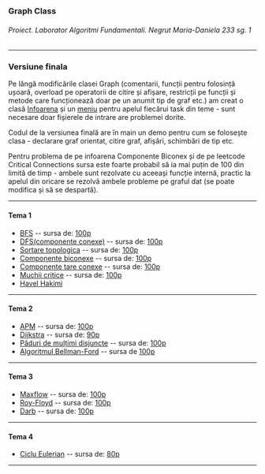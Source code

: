 ### Graph Class
###### Proiect. Laborator Algoritmi Fundamentali. Negrut Maria-Daniela 233 sg. 1
***
###   Versiune finala
Pe lângă modificările clasei Graph (comentarii, funcții pentru folosință ușoară, overload pe operatorii de citire și afișare, restricții pe funcții și metode care funcționează doar pe un anumit tip de graf etc.) am creat o clasă [Infoarena](https://github.com/NMDMaria/AF_Lab_Graf/blob/main/final.cpp#L1134) și un [meniu](https://github.com/NMDMaria/AF_Lab_Graf/blob/main/final.cpp#L1516) pentru apelul fiecărui task din teme - sunt necesare doar fișierele de intrare are problemei dorite. 

Codul de la versiunea finală are în main un demo pentru cum se folosește clasa - declarare graf orientat, citire graf, afișări, schimbări de tip etc.

Pentru problema de pe infoarena Componente Biconex și de pe leetcode Critical Connections sursa este foarte probabil să ia mai puțin de 100 din limită de timp - ambele sunt rezolvate cu aceeași funcție internă, practic la apelul din oricare se rezolvă ambele probleme pe graful dat (se poate modifica și să se despartă).
*** 
####  Tema 1
- [BFS](https://github.com/NMDMaria/AF_Lab_Graf/blob/main/mainwithcommentsnostyleguide.cpp#L123) -- sursa de: [100p](https://infoarena.ro/job_detail/2789050?action=view-source)
- [DFS(componente conexe)](https://github.com/NMDMaria/AF_Lab_Graf/blob/main/mainwithcommentsnostyleguide.cpp#L369) -- sursa de: [100p](https://infoarena.ro/job_detail/2789052?action=view-source)
- [Sortare topologica](https://github.com/NMDMaria/AF_Lab_Graf/blob/main/mainwithcommentsnostyleguide.cpp#L393) -- sursa de: [100p](https://infoarena.ro/job_detail/2790980?action=view-source)
- [Componente biconexe](https://github.com/NMDMaria/AF_Lab_Graf/blob/main/mainwithcommentsnostyleguide.cpp#L421) -- sursa de: [100p](https://infoarena.ro/job_detail/2793583?action=view-source)
- [Componente tare conexe](https://github.com/NMDMaria/AF_Lab_Graf/blob/main/mainwithcommentsnostyleguide.cpp#L468) -- sursa de: [100p](https://infoarena.ro/job_detail/2796067?action=view-source)
- [Muchii critice](https://github.com/NMDMaria/AF_Lab_Graf/blob/main/mainwithcommentsnostyleguide.cpp#L451) -- sursa de: [100p](https://leetcode.com/submissions/detail/581603022/) </br>
- [Havel Hakimi](https://github.com/NMDMaria/AF_Lab_Graf/blob/main/mainwithcommentsnostyleguide.cpp#L498)
***

####  Tema 2
- [APM](https://github.com/NMDMaria/AF_Lab_Graf/blob/main/mainTema2.cpp#L385) -- sursa de: [100p](https://www.infoarena.ro/job_detail/2804167?action=view-source)
- [Dijkstra](https://github.com/NMDMaria/AF_Lab_Graf/blob/main/mainTema2.cpp#L425) -- sursa de: [90p](https://www.infoarena.ro/job_detail/2804175?action=view-source)
- [Păduri de mulțimi disjuncte](https://github.com/NMDMaria/AF_Lab_Graf/blob/main/mainTema2.cpp#L665) -- sursa de: [100p](https://www.infoarena.ro/job_detail/2807605?action=view-source)
- [Algoritmul Bellman-Ford](https://github.com/NMDMaria/AF_Lab_Graf/blob/main/mainTema2.cpp#L453) -- sursa de [100p](https://www.infoarena.ro/job_detail/2807982?action=view-source)
***

####  Tema 3
- [Maxflow](https://github.com/NMDMaria/AF_Lab_Graf/blob/main/mainTema3.cpp#L572) -- sursa de: [100p](https://infoarena.ro/job_detail/2814071?action=view-source)
- [Roy-Floyd](https://github.com/NMDMaria/AF_Lab_Graf/blob/main/mainTema3.cpp#L625) -- sursa de: [100p](https://infoarena.ro/job_detail/2814132?action=view-source)
- [Darb](https://github.com/NMDMaria/AF_Lab_Graf/blob/main/mainTema3.cpp#L657) -- sursa de: [100p](https://infoarena.ro/job_detail/2814203?action=view-source)
***

####  Tema 4
- [Ciclu Eulerian](https://github.com/NMDMaria/AF_Lab_Graf/blob/main/mainTema4.cpp#L853) -- sursa de: [80p](https://infoarena.ro/job_detail/2820148?action=view-source)
***
